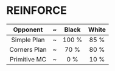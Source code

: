 # REINFORCE
| Opponent | ~ | Black | White |
| :-: | -: | :-: | :-: |
| Simple Plan | ~ | 100 % | 85 % |
| Corners Plan | ~ | 70 % | 80 % |
| Primitive MC | ~ | 0 % | 10 % |
